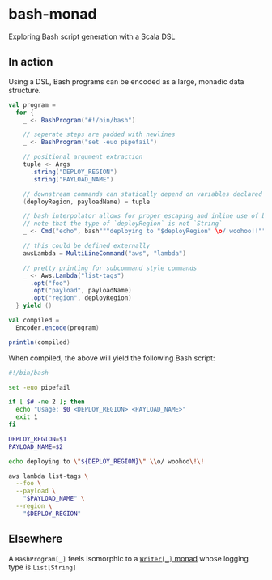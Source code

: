 # bash-monad

Exploring Bash script generation with a Scala DSL

## In action

Using a DSL, Bash programs can be encoded as a large, monadic data structure.

```scala
val program =
  for {
    _ <- BashProgram("#!/bin/bash")

    // seperate steps are padded with newlines
    _ <- BashProgram("set -euo pipefail")

    // positional argument extraction
    tuple <- Args
      .string("DEPLOY_REGION")
      .string("PAYLOAD_NAME")

    // downstream commands can statically depend on variables declared earlier
    (deployRegion, payloadName) = tuple

    // bash interpolator allows for proper escaping and inline use of bash variables
    // note that the type of `deployRegion` is not `String`
    _ <- Cmd("echo", bash"""deploying to "$deployRegion" \o/ woohoo!!""")

    // this could be defined externally
    awsLambda = MultiLineCommand("aws", "lambda")

    // pretty printing for subcommand style commands
    _ <- Aws.Lambda("list-tags")
      .opt("foo")
      .opt("payload", payloadName)
      .opt("region", deployRegion)
  } yield ()

val compiled =
  Encoder.encode(program)

println(compiled)
```

When compiled, the above will yield the following Bash script:

```bash
#!/bin/bash

set -euo pipefail

if [ $# -ne 2 ]; then
  echo "Usage: $0 <DEPLOY_REGION> <PAYLOAD_NAME>"
  exit 1
fi

DEPLOY_REGION=$1
PAYLOAD_NAME=$2

echo deploying to \"${DEPLOY_REGION}\" \\o/ woohoo\!\!

aws lambda list-tags \
  --foo \
  --payload \
    "$PAYLOAD_NAME" \
  --region \
    "$DEPLOY_REGION"
```


## Elsewhere

A `BashProgram[_]` feels isomorphic to a [`Writer[_]` monad](https://typelevel.org/cats/datatypes/writer.html) whose logging type is `List[String]` 
